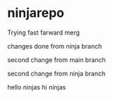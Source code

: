 # ninjarepo



Trying fast farward merg

changes done from ninja branch


second change from main branch

second change from ninja branch



hello ninjas 
hi  ninjas
